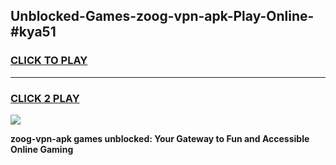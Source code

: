 
## Unblocked-Games-zoog-vpn-apk-Play-Online-#kya51
<h3>
<a href="https://premium.freeplayer.one?title=zoog-vpn-apk&ref=27F">CLICK TO PLAY</a></h3>
<hr>

<h3>
<a href="https://premium.freeplayer.one?title=zoog-vpn-apk&ref=27F">CLICK 2 PLAY</a>
  
</h3>

<a href="https://premium.freeplayer.one?title=zoog-vpn-apk&ref=27F"><img src="https://clearcache.store/games.png"></a>


**zoog-vpn-apk games unblocked: Your Gateway to Fun and Accessible Online Gaming**
